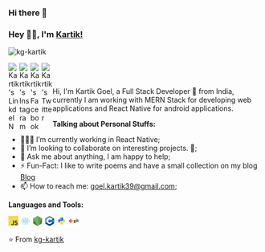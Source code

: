 ### Hi there 👋
### Hey 👋🏽, I'm [Kartik!](https://kg-kartik.github.io/) 

<p align="left"> <img src="https://komarev.com/ghpvc/?username=kg-kartik&label=Profile Views&color=blue&style=plastic" alt="kg-kartik" /> </p>

<a href="https://www.linkedin.com/in/kartik-g-7b5790131/">
  <img align="left" alt="Kartik's LinkdeIN" width="22px" src="https://cdn.jsdelivr.net/npm/simple-icons@v3/icons/linkedin.svg" />
</a>

<a href="https://www.instagram.com/_kg_kartik/">
  <img align="left" alt="Kartik's Instagram" width="22px" src="https://cdn.jsdelivr.net/npm/simple-icons@v3/icons/instagram.svg" />
</a>

<a href="https://www.facebook.com/kartik.goel.5811">
  <img align="left" alt="Kartik's Facebook" width="22px" src="https://cdn.jsdelivr.net/npm/simple-icons@v3/icons/facebook.svg" />
</a>

<a href="https://twitter.com/KartikG28281327">
  <img align="left" alt="Kartik's Twitter" width="22px" src="https://cdn.jsdelivr.net/npm/simple-icons@v3/icons/facebook.svg" />
</a>

<br />
<br />

Hi, I'm Kartik Goel, a Full Stack Developer 🚀 from India, currently I am working with MERN Stack for developing web applications and React Native for android applications.
  
**Talking about Personal Stuffs:**

- 👨🏽‍💻 I’m currently working in React Native;
- 👯 I’m looking to collaborate on interesting projects. 🤝;
- 💬 Ask me about anything, I am happy to help;
- ⚡️ Fun-Fact: I like to write poems and have a small collection on my blog [Blog](http://kartikgoelwords.blogspot.com/) 
- 📫 How to reach me: goel.kartik39@gmail.com;

**Languages and Tools:**  

<code><img height="20" src="https://raw.githubusercontent.com/github/explore/80688e429a7d4ef2fca1e82350fe8e3517d3494d/topics/javascript/javascript.png"></code>
<code><img height="20" src="https://raw.githubusercontent.com/github/explore/80688e429a7d4ef2fca1e82350fe8e3517d3494d/topics/react/react.png"></code>
<code><img height="20" src="https://raw.githubusercontent.com/github/explore/80688e429a7d4ef2fca1e82350fe8e3517d3494d/topics/nodejs/nodejs.png"></code>
<code><img height="20" src="https://raw.githubusercontent.com/github/explore/80688e429a7d4ef2fca1e82350fe8e3517d3494d/topics/cpp/cpp.png"></code>
<code><img height="20" src="https://raw.githubusercontent.com/github/explore/80688e429a7d4ef2fca1e82350fe8e3517d3494d/topics/python/python.png"></code>
<code><img height="20" src="https://raw.githubusercontent.com/github/explore/80688e429a7d4ef2fca1e82350fe8e3517d3494d/topics/git/git.png"></code>


⭐️ From [kg-kartik](https://github.com/kg-kartik)



